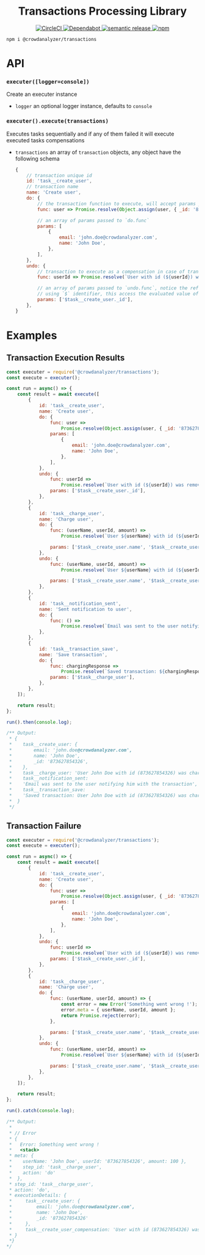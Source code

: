 <h1 align="center">Transactions Processing Library</h1>
<p align="center">
    <a href="https://circleci.com/gh/crowdanalyzer/transactions/tree/master">
        <img alt="CircleCI" src="https://circleci.com/gh/crowdanalyzer/transactions/tree/master.svg?style=shield&circle-token=79d3b9ba3c54691eb05b833d9cc63e151bd77cc8">
    </a>
    <a href="https://dependabot.com">
        <img alt="Dependabot" src="https://api.dependabot.com/badges/status?host=github&repo=crowdanalyzer/transactions&identifier=193368178">
    </a>
    <a href="https://github.com/semantic-release/semantic-release">
        <img alt="semantic release" src="https://img.shields.io/badge/%20%20%F0%9F%93%A6%F0%9F%9A%80-semantic--release-e10079.svg">
    </a>
    <a href="https://www.npmjs.com/package/@crowdanalyzer/transactions">
        <img alt="npm" src="https://img.shields.io/badge/npm-latest-blue">
    </a>
</p>

```
npm i @crowdanalyzer/transactions
```

# API

### `executer([logger=console])`
  Create an executer instance
  - `logger` an optional logger instance, defaults to `console`

### `executer().execute(transactions)`
  Executes tasks sequentially and if any of them failed it will execute executed tasks compensations

  - `transactions` an array of `transaction` objects, any object have the following schema
    ```js
    {
        // transaction unique id
        id: 'task__create_user',
        // transaction name
        name: 'Create user',
        do: {
            // the transaction function to execute, will accept params passed in `do.params` below
            func: user => Promise.resolve(Object.assign(user, { _id: '873627854326' })),

            // an array of params passed to `do.func`
            params: [
                {
                    email: 'john.doe@crowdanalyzer.com',
                    name: 'John Doe',
                },
            ],
        },
        undo: {
            // transaction to execute as a compensation in case of transaction failure
            func: userId => Promise.resolve(`User with id (${userId}) was removed`),

            // an array of params passed to `undo.func`, notice the reference to a previous transaction with its id
            // using `$` identifier, this access the evaluated value of this transaction
            params: ['$task__create_user._id'],
        },
    }
    ```


# Examples

## Transaction Execution Results
```js
const executer = require('@crowdanalyzer/transactions');
const execute = executer();

const run = async() => {
    const result = await execute([
        {
            id: 'task__create_user',
            name: 'Create user',
            do: {
                func: user =>
                    Promise.resolve(Object.assign(user, { _id: '873627854326' })),
                params: [
                    {
                        email: 'john.doe@crowdanalyzer.com',
                        name: 'John Doe',
                    },
                ],
            },
            undo: {
                func: userId =>
                    Promise.resolve(`User with id (${userId}) was removed`),
                params: ['$task__create_user._id'],
            },
        },
        {
            id: 'task__charge_user',
            name: 'Charge user',
            do: {
                func: (userName, userId, amount) =>
                    Promise.resolve(`User ${userName} with id (${userId}) was charged ${amount}$`),

                params: ['$task__create_user.name', '$task__create_user._id', 100],
            },
            undo: {
                func: (userName, userId, amount) =>
                    Promise.resolve(`User ${userName} with id (${userId}) was refunded ${amount}$`),

                params: ['$task__create_user.name', '$task__create_user._id', 100],
            },
        },
        {
            id: 'task__notification_sent',
            name: 'Sent notification to user',
            do: {
                func: () =>
                    Promise.resolve(`Email was sent to the user notifying him with the transaction`),
            },
        },
        {
            id: 'task__transaction_save',
            name: 'Save transaction',
            do: {
                func: chargingResponse =>
                    Promise.resolve(`Saved transaction: ${chargingResponse}`),
                params: ['$task__charge_user'],
            },
        },
    ]);

    return result;
};

run().then(console.log);

/** Output:
 * {
 *    task__create_user: {
 *        email: 'john.doe@crowdanalyzer.com',
 *        name: 'John Doe',
 *        _id: '873627854326',
 *    },
 *    task__charge_user: 'User John Doe with id (873627854326) was charged 100$',
 *    task__notification_sent:
 *    'Email was sent to the user notifying him with the transaction',
 *    task__transaction_save:
 *    'Saved transaction: User John Doe with id (873627854326) was charged 100$',
 *  }
 */
```

## Transaction Failure
```js
const executer = require('@crowdanalyzer/transactions');
const execute = executer();

const run = async() => {
    const result = await execute([
        {
            id: 'task__create_user',
            name: 'Create user',
            do: {
                func: user =>
                    Promise.resolve(Object.assign(user, { _id: '873627854326' })),
                params: [
                    {
                        email: 'john.doe@crowdanalyzer.com',
                        name: 'John Doe',
                    },
                ],
            },
            undo: {
                func: userId =>
                    Promise.resolve(`User with id (${userId}) was removed`),
                params: ['$task__create_user._id'],
            },
        },
        {
            id: 'task__charge_user',
            name: 'Charge user',
            do: {
                func: (userName, userId, amount) => {
                    const error = new Error('Something went wrong !');
                    error.meta = { userName, userId, amount };
                    return Promise.reject(error);
                },

                params: ['$task__create_user.name', '$task__create_user._id', 100],
            },
            undo: {
                func: (userName, userId, amount) =>
                    Promise.resolve(`User ${userName} with id (${userId}) was refunded ${amount}$`),

                params: ['$task__create_user.name', '$task__create_user._id', 100],
            },
        },
    ]);

    return result;
};

run().catch(console.log);

/** Output:
 *
 * // Error
 * {
 *   Error: Something went wrong !
 *   <stack>
 * meta: {
 *    userName: 'John Doe', userId: '873627854326', amount: 100 },
 *    step_id: 'task__charge_user',
 *    action: 'do'
 *  },
 * step_id: 'task__charge_user',
 * action: 'do',
 * executionDetails: {
 *     task__create_user: {
 *         email: 'john.doe@crowdanalyzer.com',
 *         name: 'John Doe',
 *         _id: '873627854326'
 *     },
 *     task__create_user_compensation: 'User with id (873627854326) was removed'
 * }
 *}
*/
```